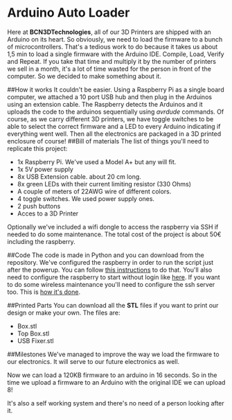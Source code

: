 # Arduino Auto Loader
Here at **BCN3DTechnologies**, all of our 3D Printers are shipped with an Arduino on its heart. So obviously, we need to load the firmware to a bunch of microcontrollers. That's a tedious work to do because it takes us about 1,5 min to load a single firmware with the Arduino IDE. Compile, Load, Verify and Repeat.
If you take that time and multiply it by the number of printers we sell in a month, it's a lot of time wasted for the person in front of the computer. So we decided to make something about it.

##How it works
It couldn't be easier. Using a Raspberry Pi as a single board computer, we attached a 10 port USB hub and then plug in the Arduinos using an extension cable. The Raspberry detects the Arduinos and it uploads the code to the arduinos sequentially using *avrdude* commands.
Of course, as we carry different 3D printers, we have toggle switches to be able to select the correct firmware and a LED to every Arduino indicating if everything went well.
Then all the electronics are packaged in a 3D printed enclosure of course!
##Bill of materials
The list of things you'll need to replicate this project:
* 1x Raspberry Pi. We've used a Model A+ but any will fit. 
* 1x 5V power supply
* 8x USB Extension cable. about 20 cm long.
* 8x green LEDs with their current limiting resistor (330 Ohms)
* A couple of meters of 22AWG wire of different colors.
* 4 toggle switches. We used power supply ones.
* 2 push buttons
* Acces to a 3D Printer

Optionally we've included a wifi dongle to access the raspberry via SSH if needed to do some maintenance.
The total cost of the project is about 50€ including the raspberry.

##Code
The code is made in Python and you can download from the repository. We've configured the raspberry in order to run the script just after the powerup. You can follow [this instructions](http://www.raspberry-projects.com/pi/pi-operating-systems/raspbian/auto-running-programs) to do that.
You'll also need to configure the raspberry to start without login like [here](http://stackoverflow.com/questions/17830333/start-raspberry-pi-without-login).
If you want to do some wireless maintenance you'll need to configure the ssh server too. This is [how it's done](https://www.raspberrypi.org/documentation/remote-access/ssh/).

##Printed Parts
You can download all the **STL** files if you want to print our design or make your own.
The files are: 
* Box.stl
* Top Box.stl
* USB Fixer.stl


##Milestones
We've managed to improve the way we load the firmware to our electronics. It will serve to our future electronics as well. 

Now we can load a 120KB firmware to an arduino in 16 seconds. So in the time we upload a firmware to an Arduino with the original IDE we can upload 8! 

It's also a self working system and there's no need of a person looking after it.





